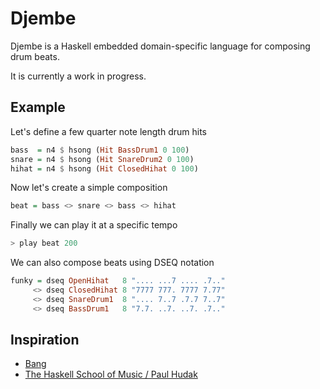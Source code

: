# Djembe

Djembe is a Haskell embedded domain-specific language for composing drum beats.

It is currently a work in progress.

## Example

Let's define a few quarter note length drum hits
```haskell
bass  = n4 $ hsong (Hit BassDrum1 0 100)
snare = n4 $ hsong (Hit SnareDrum2 0 100)
hihat = n4 $ hsong (Hit ClosedHihat 0 100)
```

Now let's create a simple composition
```haskell
beat = bass <> snare <> bass <> hihat
```

Finally we can play it at a specific tempo
```haskell
> play beat 200
```

We can also compose beats using DSEQ notation
``` haskell
funky = dseq OpenHihat   8 ".... ...7 .... .7.."
     <> dseq ClosedHihat 8 "7777 777. 7777 7.77"
     <> dseq SnareDrum1  8 ".... 7..7 .7.7 7..7"
     <> dseq BassDrum1   8 "7.7. ..7. ..7. .7.."
```

## Inspiration
- [Bang](https://github.com/5outh/Bang)
- [The Haskell School of Music / Paul Hudak](http://haskell.cs.yale.edu/?post_type=publication&p=112)
